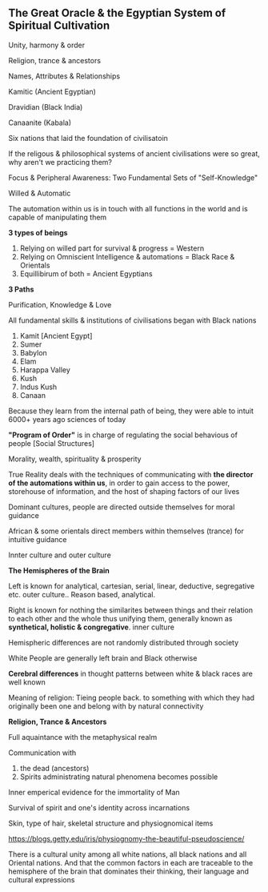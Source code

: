 ## The Great Oracle & the Egyptian System of Spiritual Cultivation

Unity, harmony & order

Religion, trance & ancestors

Names, Attributes & Relationships

Kamitic (Ancient Egyptian)

Dravidian (Black India)

Canaanite (Kabala)

Six nations that laid the foundation of civilisatoin

If the religous & philosophical systems of ancient civilisations were so great, why aren't we practicing them?

Focus & Peripheral Awareness: Two Fundamental Sets of "Self-Knowledge"

Willed & Automatic

The automation within us is in touch with all functions in the world and is capable of manipulating them

**3 types of beings**

1. Relying on willed part for survival & progress = Western
2. Relying on Omniscient Intelligence & automations = Black Race & Orientals
3. Equillibirum of both = Ancient Egyptians 

**3 Paths**

Purification, Knowledge & Love

All fundamental skills & institutions of civilisations began with Black nations

1. Kamit [Ancient Egypt]
2. Sumer
3. Babylon
4. Elam
5. Harappa Valley
6. Kush
7. Indus Kush
8. Canaan

Because they learn from the internal path of being, they were able to intuit 6000+ years ago sciences of today

**"Program of Order"** is in charge of regulating the social behavious of people [Social Structures]

Morality, wealth, spirituality & prosperity

True Reality deals with the techniques of communicating with **the director of the automations within us**, in order to gain access to the power, storehouse of information, and the host of shaping factors of our lives

Dominant cultures, people are directed outside themselves for moral guidance

African & some orientals direct members within themselves (trance) for intuitive guidance

Innter culture and outer culture

**The Hemispheres of the Brain**

Left is known for analytical, cartesian, serial, linear, deductive, segregative etc. outer culture.. Reason based, analytical.

Right is known for nothing the similarites between things and their relation to each other and the whole thus unifying them, generally known as **synthetical, holistic & congregative**. inner culture

Hemispheric differences are not randomly distributed through society

White People are generally left brain and Black otherwise

**Cerebral differences** in thought patterns between white & black races are well known

Meaning of religion: Tieing people back. to something with which they had originally been one and belong with by natural connectivity

**Religion, Trance & Ancestors**

Full aquaintance with the metaphysical realm

Communication with
1. the dead (ancestors)
2. Spirits administrating natural phenomena becomes possible

Inner emperical evidence for the immortality of Man

Survival of spirit and one's identity across incarnations

Skin, type of hair, skeletal structure and physiognomical items

https://blogs.getty.edu/iris/physiognomy-the-beautiful-pseudoscience/

There is a cultural unity among all white nations, all black nations and all Oriental nations. And that the common factors in each are traceable to the hemisphere of the brain that dominates their thinking, their language and cultural expressions

































